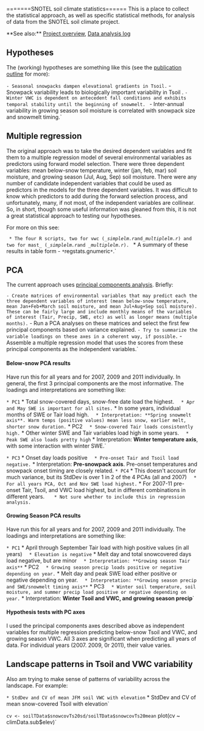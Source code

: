 =======SNOTEL soil climate statistics====== This is a place to collect
the statistical approach, as well as specific statistical methods, for
analysis of data from the SNOTEL soil climate project.

 **See also:\*\* [Project overview](overview), [Data
        analysis log](analysislog_1)

## Hypotheses

The (working) hypotheses are something like this (see the [publication
outline](publicationoutline) for more):

` - Seasonal snowpacks dampen elevational gradients in Tsoil.
` - Snowpack variability leads to biologically important variability in Tsoil .
` - Winter VWC is dependent on antecedent fall conditions and exhibits temporal stability until the beginning of snowmelt. 
` - Inter-annual variability in growing season soil moisture is correlated with snowpack size and snowmelt timing.`

## Multiple regression

The original approach was to take the desired dependent variables and
fit them to a multiple regression model of several environmental
variables as predictors using forward model selection. There were three
dependent variables: mean below-snow temperature, winter (jan, feb, mar)
soil moisture, and growing season (Jul, Aug, Sep) soil moisture. There
were any number of candidate independent variables that could be used as
predictors in the models for the three dependent variables. It was
difficult to know which predictors to add during the forward selection
process, and unfortunately, many, if not most, of the independent
variables are collinear. So, in short, though some useful information
was gleaned from this, it is not a great statistical approach to testing
our hypotheses.

For more on this see:

` * The four R scripts, two for vwc (`*`_simplelm.r`*` and `*`_multiplelm.r`*`) and two for mast_ (`*`_simplelm.r`*`and `*`_multiplelm.r`*`).
` * A summary of these results in table form - `*`regstats.gnumeric`*`.`

## PCA

The current approach uses [principal components
analysis](math:pca). Briefly:

` - Create matrices of environmental variables that may predict each the three dependent variables of interest (mean below-snow temperature, mean Jan+Feb+March soil moisture, and mean Jul+Aug+Sep soil moisture). These can be fairly large and include monthly means of the variables of interest (Tair, Precip, SWE, etc) as well as longer means (multiple months).
` - Run a PCA analyses on these matrices and select the first few principal components based on variance explained.
` - Try to summarize the variable loadings on these axes in a coherent way, if possible.
` - Assemble a multiple regression model that uses the scores from these principal components as the independent variables.`

#### Below-snow PCA results

Have run this for all years and for 2007, 2009 and 2011 individually. In
general, the first 3 principal components are the most informative. The
loadings and interpretations are something like:

` * PC1
`   * Total snow-covered days, snow-free date load the highest.
`   * Apr and May SWE is important for all sites.
`   * In some years, individual months of SWE or Tair load high.
`   * Interpretation: **Spring snowmelt axis**. Warm temps (positive values) mean less snow, earlier melt, shorter snow duration.
` * PC2
`   * Snow-covered Tair loads consistently high.
`   * Other winter SWE and Tair variables load high in some years.
`   * Peak SWE also loads pretty high
`   * Interpretation: **Winter temperature axis**, with some interaction with winter SWE.`

` * PC3
`   * Onset day loads positive
`   * Pre-onset Tair and Tsoil load negative.
`   * Interpretation: **Pre-snowpack axis**. Pre-onset temperatures and snowpack onset timing are closely related.
` * PC4
`   * This doesn't account for much variance, but its StdDev is over 1 in 2 of the 4 PCAs (all and 2007)
`   * For all years PCA, Oct and Nov SWE load highest.
`   * For 2007-11 pre-onset Tair, Tsoil, and VWC load highest, but in different combinations in different years.
`   * Not sure whether to include this in regression analysis.`

#### Growing Season PCA results

Have run this for all years and for 2007, 2009 and 2011 individually.
The loadings and interpretations are something like:

` * PC1
`   * April through September Tair load with high positive values (in all years)
`   * Elevation is negative
`   * Melt day and total snowcovered days load negative, but are minor
`   * Interpretation: **Growing season Tair axis**
` * PC2
`   * Growing season precip loads positive or negative depending on year.
`   * Melt day and peak SWE load either positive or negative depending on year.
`   * Interpretation: **Growing season precip and SWE/snowmelt timing axis**
` * PC3
`   * Winter soil temperature, soil moisture, and summer precip load positive or negative depending on year.
`   * Interpretation: **Winter Tsoil and VWC, and growing season precip**`

#### Hypothesis tests with PC axes

I used the principal components axes described above as independent
variables for multiple regression predicting below-snow Tsoil and VWC,
and growing season VWC. All 3 axes are significant when predicting all
years of data. For individual years (2007. 2009, 0r 2011), their value
varies.

## Landscape patterns in Tsoil and VWC variability

Also am trying to make sense of patterns of variability across the
landscape. For example:

` * StdDev and CV of mean JFM soil VWC with elevation
` * StdDev and CV of mean snow-covered Tsoil with elevation`

` cv <- soilTData$snowcovTs20sd/soilTData$snowcovTs20mean
` plot(cv ~ climData.sub$elev)`
